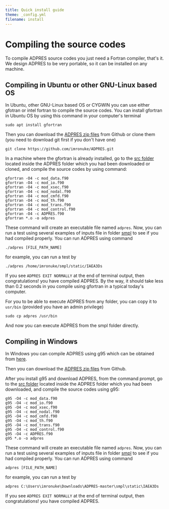 ```yaml
---
title: Quick install guide
theme: _config.yml
filename: install
---
```


# Compiling the source codes
To compile ADPRES source codes you just need a Fortran compiler, that's it. We design ADPRES to be very portable, so it can be installed on any machine.

## Compiling in Ubuntu or other GNU-Linux based OS
In Ubuntu, other GNU-Linux based OS or CYGWIN you can use either gfotran or intel fortran to compile the source codes. You can install gfortran in Ubuntu OS by using this command in your computer's terminal

```
sudo apt install gfortran
```

Then you can download the [ADPRES zip files](https://github.com/imronuke/ADPRES) from Github or clone them (you need to download git first if you don't have one)

```
git clone https://github.com/imronuke/ADPRES.git
```

In a machine where the gfortran is already installed, go to the [src folder](https://github.com/imronuke/ADPRES/tree/master/src) located inside the ADPRES folder which you had been downloaded or cloned, and compile the source codes by using command:

```
gfortran -O4 -c mod_data.f90
gfortran -O4 -c mod_io.f90
gfortran -O4 -c mod_xsec.f90
gfortran -O4 -c mod_nodal.f90
gfortran -O4 -c mod_cmfd.f90
gfortran -O4 -c mod_th.f90
gfortran -O4 -c mod_trans.f90
gfortran -O4 -c mod_control.f90
gfortran -O4 -c ADPRES.f90
gfortran *.o -o adpres
```

These command will create an executable file named `adpres`. Now, you can run a test using several examples of inputs file in folder [smpl](https://github.com/imronuke/ADPRES/tree/master/smpl) to see if you had compiled properly. You can run ADPRES using command

```
./adpres [FILE_PATH_NAME]
```

for example, you can run a test by

```
./adpres /home/imronuke/smpl/static/IAEA3Ds
```

If you see `ADPRES EXIT NORMALLY` at the end of terminal output, then congratulations! you have compiled ADPRES. By the way, it should take less than 0.2 seconds in you compile using gfortran in a typical today's computer.

For you to be able to execute ADPRES from any folder, you can copy it to `usr/bin` (provided you have an admin privilege)

```
sudo cp adpres /usr/bin
```

And now you can execute ADPRES from the smpl folder directly.

## Compiling in Windows
In Windows you can compile ADPRES using g95 which can be obtained from [here](https://www.fortran.com/wp-content/uploads/2013/05/g95-Mingw_201210.exe).

Then you can download the [ADPRES zip files](https://github.com/imronuke/ADPRES) from Github.

After you install g95 and download ADPRES, from the command prompt, go to the [src folder](https://github.com/imronuke/ADPRES/tree/master/src) located inside the ADPRES folder which you had been downloaded, and compile the source codes using g95:

```
g95 -O4 -c mod_data.f90
g95 -O4 -c mod_io.f90
g95 -O4 -c mod_xsec.f90
g95 -O4 -c mod_nodal.f90
g95 -O4 -c mod_cmfd.f90
g95 -O4 -c mod_th.f90
g95 -O4 -c mod_trans.f90
g95 -O4 -c mod_control.f90
g95 -O4 -c ADPRES.f90
g95 *.o -o adpres
```

These command will create an executable file named `adpres`. Now, you can run a test using several examples of inputs file in folder [smpl](https://github.com/imronuke/ADPRES/tree/master/smpl) to see if you had compiled properly. You can run ADPRES using command

```
adpres [FILE_PATH_NAME]
```

for example, you can run a test by

```
adpres C:\Users\imronuke\Downloads\ADPRES-master\smpl\static\IAEA3Ds
```

If you see `ADPRES EXIT NORMALLY` at the end of terminal output, then congratulations! you have compiled ADPRES.
